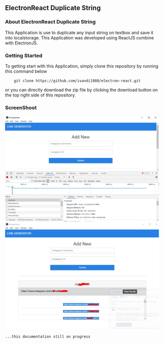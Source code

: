 ## ElectronReact Duplicate String

### About ElectronReact Duplicate String

This Application is use to duplicate any input string on textbox and save it into localstorage.
This Application was developed using ReactJS combine with ElectronJS.

### Getting Started

To getting start with this Application, simply clone this repository by running this command below

```
    git clone https://github.com/ivandi1980/electron-react.git
```

or you can directly download the zip file by clicking the download button on the top right side of this repository.

### ScreenShoot

![Dashboard](screenshoot/input.jpg "This is input captured")
![Dashboard](screenshoot/results.jpg "This is the results captured")

```
...this documentation still on progress
```
